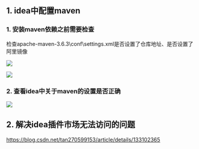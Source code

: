 ## 1. idea中配置maven

### 1. 安装maven依赖之前需要检查

检查apache-maven-3.6.3\conf\settings.xml是否设置了仓库地址、是否设置了阿里镜像

![](https://cdn.jsdelivr.net/gh/HelloAllenW/BlogAssets/images/202405161128644.png)



![](https://cdn.jsdelivr.net/gh/HelloAllenW/BlogAssets/images/202405161128840.png)

### 2. 查看idea中关于maven的设置是否正确

![](https://cdn.jsdelivr.net/gh/HelloAllenW/BlogAssets/images/202405161128634.png)



## 2. 解决idea插件市场无法访问的问题

https://blog.csdn.net/tan270599153/article/details/133102365